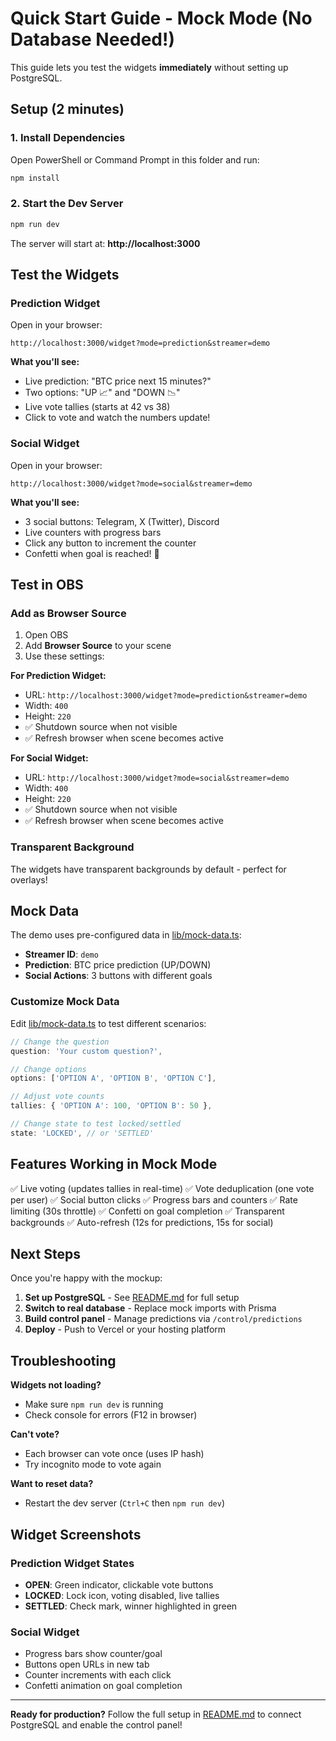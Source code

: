 # Quick Start Guide - Mock Mode (No Database Needed!)

This guide lets you test the widgets **immediately** without setting up PostgreSQL.

## Setup (2 minutes)

### 1. Install Dependencies

Open PowerShell or Command Prompt in this folder and run:

```bash
npm install
```

### 2. Start the Dev Server

```bash
npm run dev
```

The server will start at: **http://localhost:3000**

## Test the Widgets

### Prediction Widget

Open in your browser:
```
http://localhost:3000/widget?mode=prediction&streamer=demo
```

**What you'll see:**
- Live prediction: "BTC price next 15 minutes?"
- Two options: "UP 📈" and "DOWN 📉"
- Live vote tallies (starts at 42 vs 38)
- Click to vote and watch the numbers update!

### Social Widget

Open in your browser:
```
http://localhost:3000/widget?mode=social&streamer=demo
```

**What you'll see:**
- 3 social buttons: Telegram, X (Twitter), Discord
- Live counters with progress bars
- Click any button to increment the counter
- Confetti when goal is reached! 🎉

## Test in OBS

### Add as Browser Source

1. Open OBS
2. Add **Browser Source** to your scene
3. Use these settings:

**For Prediction Widget:**
- URL: `http://localhost:3000/widget?mode=prediction&streamer=demo`
- Width: `400`
- Height: `220`
- ✅ Shutdown source when not visible
- ✅ Refresh browser when scene becomes active

**For Social Widget:**
- URL: `http://localhost:3000/widget?mode=social&streamer=demo`
- Width: `400`
- Height: `220`
- ✅ Shutdown source when not visible
- ✅ Refresh browser when scene becomes active

### Transparent Background

The widgets have transparent backgrounds by default - perfect for overlays!

## Mock Data

The demo uses pre-configured data in [lib/mock-data.ts](lib/mock-data.ts):

- **Streamer ID**: `demo`
- **Prediction**: BTC price prediction (UP/DOWN)
- **Social Actions**: 3 buttons with different goals

### Customize Mock Data

Edit [lib/mock-data.ts](lib/mock-data.ts) to test different scenarios:

```typescript
// Change the question
question: 'Your custom question?',

// Change options
options: ['OPTION A', 'OPTION B', 'OPTION C'],

// Adjust vote counts
tallies: { 'OPTION A': 100, 'OPTION B': 50 },

// Change state to test locked/settled
state: 'LOCKED', // or 'SETTLED'
```

## Features Working in Mock Mode

✅ Live voting (updates tallies in real-time)
✅ Vote deduplication (one vote per user)
✅ Social button clicks
✅ Progress bars and counters
✅ Rate limiting (30s throttle)
✅ Confetti on goal completion
✅ Transparent backgrounds
✅ Auto-refresh (12s for predictions, 15s for social)

## Next Steps

Once you're happy with the mockup:

1. **Set up PostgreSQL** - See [README.md](README.md) for full setup
2. **Switch to real database** - Replace mock imports with Prisma
3. **Build control panel** - Manage predictions via `/control/predictions`
4. **Deploy** - Push to Vercel or your hosting platform

## Troubleshooting

**Widgets not loading?**
- Make sure `npm run dev` is running
- Check console for errors (F12 in browser)

**Can't vote?**
- Each browser can vote once (uses IP hash)
- Try incognito mode to vote again

**Want to reset data?**
- Restart the dev server (`Ctrl+C` then `npm run dev`)

## Widget Screenshots

### Prediction Widget States

- **OPEN**: Green indicator, clickable vote buttons
- **LOCKED**: Lock icon, voting disabled, live tallies
- **SETTLED**: Check mark, winner highlighted in green

### Social Widget

- Progress bars show counter/goal
- Buttons open URLs in new tab
- Counter increments with each click
- Confetti animation on goal completion

---

**Ready for production?** Follow the full setup in [README.md](README.md) to connect PostgreSQL and enable the control panel!

